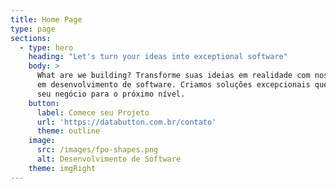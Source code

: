 ```yaml
---
title: Home Page
type: page
sections:
  - type: hero
    heading: "Let's turn your ideas into exceptional software"
    body: >
      What are we building? Transforme suas ideias em realidade com nossa expertise
      em desenvolvimento de software. Criamos soluções excepcionais que impulsionam
      seu negócio para o próximo nível.
    button:
      label: Comece seu Projeto
      url: 'https://databutton.com.br/contato'
      theme: outline
    image:
      src: /images/fpo-shapes.png
      alt: Desenvolvimento de Software
    theme: imgRight
---
```

